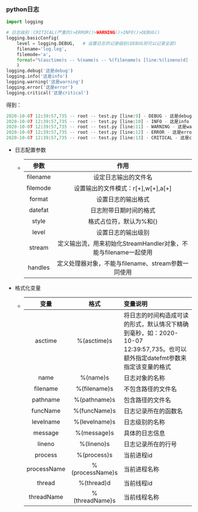 ### python日志

```python
import logging

# 日志级别：CRITICAL(严重的)>ERROR()>WARNING()>INFO()>DEBUG()
logging.basicConfig(
    level = logging.DEBUG,   # 设置日志的记录级别(DEBUG则可以记录全部)
    filename='log.log',
    filemode='a',
    format="%(asctime)s -- %(name)s -- %(filename)s [line:%(lineno)d] - %(levelname)s - %(message)s"
    )
logging.debug('这是debug')
logging.info('这是info')
logging.warning('这是warning')
logging.error('这是error')
logging.critical('这是critical')
```

得到：

```python
2020-10-07 12:39:57,735 -- root -- test.py [line:9] - DEBUG - 这是debug
2020-10-07 12:39:57,735 -- root -- test.py [line:10] - INFO - 这是info
2020-10-07 12:39:57,735 -- root -- test.py [line:11] - WARNING - 这是warning
2020-10-07 12:39:57,735 -- root -- test.py [line:12] - ERROR - 这是error
2020-10-07 12:39:57,735 -- root -- test.py [line:13] - CRITICAL - 这是critical
```



- 日志配置参数

  - |   参数   |                             作用                             |
    | :------: | :----------------------------------------------------------: |
    | filename |                     设定日志输出的文件名                     |
    | filemode |              设置输出的文件模式：r[+],w[+],a[+]              |
    |  format  |                      设置日志的输出格式                      |
    | datefat  |                    日志附带日期时间的格式                    |
    |  style   |                   格式占位符，默认为%和{}                    |
    |  level   |                      设置日志的输出级别                      |
    |  stream  | 定义输出流，用来初始化StreamHandler对象，不能与filename一起使用 |
    | handles  |      定义处理器对象，不能与filename、stream参数一同使用      |

- 格式化变量

  - |    变量     |      格式       | 变量说明                                                     |
    | :---------: | :-------------: | :----------------------------------------------------------- |
    |   asctime   |   %(asctime)s   | 将日志的时间构造成可读的形式，默认情况下精确到毫秒，如：2020-10-07 12:39:57,735。也可以额外指定datefmt参数来指定该变量的格式 |
    |    name     |    %(name)s     | 日志对象的名称                                               |
    |  filename   |  %(filename)s   | 不包含路径的文件名                                           |
    |  pathname   |  %(pathname)s   | 包含路径的文件名                                             |
    |  funcName   |  %(funcName)s   | 日志记录所在的函数名                                         |
    |  levelname  |  %(levelname)s  | 日志级别的名称                                               |
    |   message   |   %(message)s   | 具体的日志信息                                               |
    |   lineno    |   %(lineno)s    | 日志记录所在的行号                                           |
    |   process   |   %(process)s   | 当前进程id                                                   |
    | processName | %(processName)s | 当前进程名称                                                 |
    |   thread    |   %(thread)d    | 当前线程id                                                   |
    | threadName  | %(threadName)s  | 当前线程名称                                                 |

    